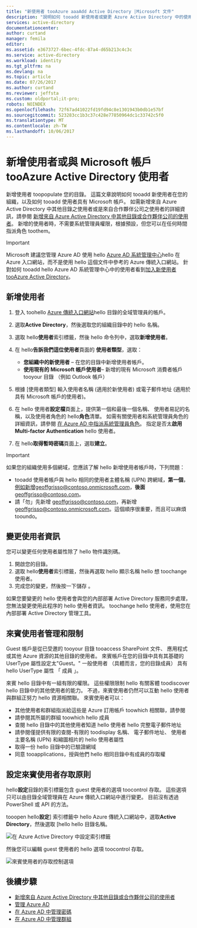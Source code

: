 ```yaml
---
title: "新使用者 tooAzure aaaAdd Active Directory |Microsoft 文件"
description: "說明如何 tooadd 新使用者或變更 Azure Active Directory 中的使用者資訊。"
services: active-directory
documentationcenter: 
author: curtand
manager: femila
editor: 
ms.assetid: e3673727-6bec-4fdc-87a4-d65b213c4c3c
ms.service: active-directory
ms.workload: identity
ms.tgt_pltfrm: na
ms.devlang: na
ms.topic: article
ms.date: 07/26/2017
ms.author: curtand
ms.reviewer: jeffsta
ms.custom: oldportal;it-pro;
robots: NOINDEX
ms.openlocfilehash: 72f67ad41022fd19fd94c8e1301943b0db1e57bf
ms.sourcegitcommit: 523283cc1b3c37c428e77850964dc1c33742c5f0
ms.translationtype: MT
ms.contentlocale: zh-TW
ms.lasthandoff: 10/06/2017
---
```

# <a name="add-new-users-or-users-with-microsoft-accounts-tooazure-active-directory"></a>新增使用者或與 Microsoft 帳戶 tooAzure Active Directory 使用者
新增使用者 toopopulate 您的目錄。 這篇文章說明如何 tooadd 新使用者在您的組織，以及如何 tooadd 使用者具有 Microsoft 帳戶。 如需新增來自 Azure Active Directory 中其他目錄之使用者或是來自合作夥伴公司之使用者的詳細資訊，請參閱 [新增來自 Azure Active Directory 中其他目錄或合作夥伴公司的使用者](active-directory-create-users-external.md)。 新增的使用者時，不需要系統管理員權限，根據預設，但您可以在任何時間指派角色 toothem。

> [!IMPORTANT]
> Microsoft 建議您管理 Azure AD 使用 hello [Azure AD 系統管理中心](https://aad.portal.azure.com)hello 在 Azure 入口網站，而不是使用 hello 這個文件中參考的 Azure 傳統入口網站。 針對如何 tooadd hello Azure AD 系統管理中心中的使用者看到[加入新使用者 tooAzure Active Directory](active-directory-users-create-azure-portal.md)。

## <a name="add-a-user"></a>新增使用者
1. 登入 toohello [Azure 傳統入口網站](https://manage.windowsazure.com)hello 目錄的全域管理員的帳戶。
2. 選取**Active Directory**，然後選取您的組織目錄中的 hello 名稱。
3. 選取 hello**使用者**索引標籤，然後 hello 命令列中，選取**新增使用者**。
4. 在 hello**告訴我們這位使用者**頁面的 **使用者類型**，選取：

   * **您組織中的新使用者** – 在您的目錄中新增使用者帳戶。
   * **使用現有的 Microsoft 帳戶使用者**– 新增的現有 Microsoft 消費者帳戶 tooyour 目錄 （例如 Outlook 帳戶）
5. 根據 [使用者類型] 輸入使用者名稱 (適用於新使用者) 或電子郵件地址 (適用於具有 Microsoft 帳戶的使用者)。
6. 在 hello 使用者**設定檔**頁面上，提供第一個和最後一個名稱、 使用者易記的名稱，以及使用者角色的 hello**角色**清單。 如需有關使用者和系統管理員角色的詳細資訊，請參閱 [在 Azure AD 中指派系統管理員角色](active-directory-assign-admin-roles.md)。 指定是否太**啟用 Multi-factor Authentication** hello 使用者。
7. 在 hello**取得暫時密碼**頁面上，選取**建立**。

> [!IMPORTANT]
> 如果您的組織使用多個網域，您應該了解 hello 新增使用者帳戶時，下列問題：
>
> * tooadd 使用者帳戶與 hello 相同的使用者主體名稱 (UPN) 跨網域，**第一個**，例如新增geoffgrisso@contoso.onmicrosoft.com，**後面** geoffgrisso@contoso.com。
> * 請「勿」先新增 geoffgrisso@contoso.com，再新增 geoffgrisso@contoso.onmicrosoft.com。這個順序很重要，而且可以麻煩 tooundo。
>
>

## <a name="change-user-information"></a>變更使用者資訊
您可以變更任何使用者屬性除了 hello 物件識別碼。

1. 開啟您的目錄。
2. 選取 hello**使用者**索引標籤，然後再選取 hello 顯示名稱 hello 想 toochange 使用者。
3. 完成您的變更，然後按一下儲存 。

如果您要變更的 hello 使用者會與您的內部部署 Active Directory 服務同步處理，您無法變更使用此程序的 hello 使用者資訊。 toochange hello 使用者，使用您在內部部署 Active Directory 管理工具。

## <a name="guest-user-management-and-limitations"></a>來賓使用者管理和限制
Guest 帳戶是從已受邀的 tooyour 目錄 tooaccess SharePoint 文件、 應用程式或其他 Azure 資源的其他目錄的使用者。 來賓帳戶在您的目錄中具有其基礎的 UserType 屬性設定太"Guest。" 一般使用者 （具體而言，您的目錄成員） 具有 hello UserType 屬性 「 成員 」。

來賓 hello 目錄中有一組有限的權限。 這些權限限制 hello 有關客體 toodiscover hello 目錄中的其他使用者的能力。 不過，來賓使用者仍然可以互動 hello 使用者與群組正努力 hello 資源相關聯。 來賓使用者可以：

* 其他使用者和群組指派給這些是 Azure 訂用帳戶 toowhich 相關聯，請參閱
* 請參閱其所屬的群組 toowhich hello 成員
* 查閱 hello 目錄中的其他使用者知道 hello 使用者 hello 完整電子郵件地址
* 請參閱僅提供有限的查閱-有限的 toodisplay 名稱、 電子郵件地址、 使用者主要名稱 (UPN) 和縮圖相片的 hello 使用者屬性
* 取得一份 hello 目錄中的已驗證網域
* 同意 tooapplications，授與他們 hello 相同目錄中有成員的存取權

## <a name="set-guest-user-access-policies"></a>設定來賓使用者存取原則
hello**設定**目錄的索引標籤包含 guest 使用者的選項 toocontrol 存取。 這些選項只可以由目錄全域管理員在 Azure 傳統入口網站中進行變更。 目前沒有透過 PowerShell 或 API 的方法。

tooopen hello**設定**] 索引標籤中 hello Azure 傳統入口網站中，選取**Active Directory**，然後選取 [hello hello 目錄名稱。

![在 Azure Active Directory 中設定索引標籤][1]

然後您可以編輯 guest 使用者的 hello 選項 toocontrol 存取。

![來賓使用者的存取控制選項][2]

## <a name="whats-next"></a>後續步驟
* [新增來自 Azure Active Directory 中其他目錄或合作夥伴公司的使用者](active-directory-create-users-external.md)
* [管理 Azure AD](active-directory-administer.md)
* [在 Azure AD 中管理密碼](active-directory-manage-passwords.md)
* [在 Azure AD 中管理群組](active-directory-manage-groups.md)

<!--Image references-->
[1]: ./media/active-directory-create-users/RBACDirConfigTab.png
[2]: ./media/active-directory-create-users/RBACGuestAccessControls.png
